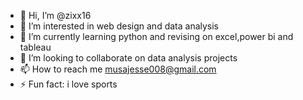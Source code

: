 - 👋 Hi, I’m @zixx16
- 👀 I’m interested in web design and data analysis
- 🌱 I’m currently learning python and revising on excel,power bi and tableau
- 💞️ I’m looking to collaborate on data analysis projects
- 📫 How to reach me musajesse008@gmail.com
- ⚡ Fun fact: i love sports

<!---
zixx16/zixx16 is a ✨ special ✨ repository because its `README.md` (this file) appears on your GitHub profile.
You can click the Preview link to take a look at your changes.
--->
